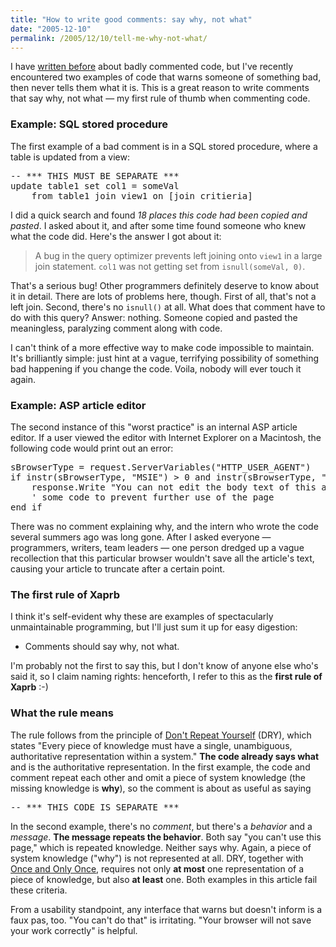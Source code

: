 ```yaml
---
title: "How to write good comments: say why, not what"
date: "2005-12-10"
permalink: /2005/12/10/tell-me-why-not-what/
---
```

I have [written before][1] about badly commented code, but I've recently encountered two examples of code that warns someone of something bad, then never tells them what it is. This is a great reason to write comments that say why, not what &#8212; my first rule of thumb when commenting code.

### Example: SQL stored procedure

The first example of a bad comment is in a SQL stored procedure, where a table is updated from a view:

<pre>-- *** THIS MUST BE SEPARATE ***
update table1 set col1 = someVal
    from table1 join view1 on [join critieria]</pre>

I did a quick search and found *18 places this code had been copied and pasted*. I asked about it, and after some time found someone who knew what the code did. Here's the answer I got about it:

> A bug in the query optimizer prevents left joining onto `view1` in a large join statement. `col1` was not getting set from `isnull(someVal, 0)`.

That's a serious bug! Other programmers definitely deserve to know about it in detail. There are lots of problems here, though. First of all, that's not a left join. Second, there's no `isnull()` at all. What does that comment have to do with this query? Answer: nothing. Someone copied and pasted the meaningless, paralyzing comment along with code.

I can't think of a more effective way to make code impossible to maintain. It's brilliantly simple: just hint at a vague, terrifying possibility of something bad happening if you change the code. Voila, nobody will ever touch it again.

### Example: ASP article editor

The second instance of this "worst practice" is an internal ASP article editor. If a user viewed the editor with Internet Explorer on a Macintosh, the following code would print out an error:

<pre>sBrowserType = request.ServerVariables("HTTP_USER_AGENT")
if instr(sBrowserType, "MSIE") &gt; 0 and instr(sBrowserType, "Mac") &gt; 0 then
    response.Write "You can not edit the body text of this article with Mac IE - please use a different browser"
    ' some code to prevent further use of the page
end if</pre>

There was no comment explaining why, and the intern who wrote the code several summers ago was long gone. After I asked everyone &#8212; programmers, writers, team leaders &#8212; one person dredged up a vague recollection that this particular browser wouldn't save all the article's text, causing your article to truncate after a certain point.

### The first rule of Xaprb

I think it's self-evident why these are examples of spectacularly unmaintainable programming, but I'll just sum it up for easy digestion:

*   Comments should say why, not what.

I'm probably not the first to say this, but I don't know of anyone else who's said it, so I claim naming rights: henceforth, I refer to this as the **first rule of Xaprb** :-)

### What the rule means

The rule follows from the principle of [Don't Repeat Yourself][2] (DRY), which states "Every piece of knowledge must have a single, unambiguous, authoritative representation within a system." **The code already says what** and is the authoritative representation. In the first example, the code and comment repeat each other and omit a piece of system knowledge (the missing knowledge is **why**), so the comment is about as useful as saying

<pre>-- *** THIS CODE IS SEPARATE ***</pre>

In the second example, there's no *comment*, but there's a *behavior* and a *message*. **The message repeats the behavior**. Both say "you can't use this page," which is repeated knowledge. Neither says why. Again, a piece of system knowledge ("why") is not represented at all. DRY, together with [Once and Only Once][3], requires not only **at most** one representation of a piece of knowledge, but also **at least** one. Both examples in this article fail these criteria.

From a usability standpoint, any interface that warns but doesn't inform is a faux pas, too. "You can't do that" is irritating. "Your browser will not save your work correctly" is helpful.

 [1]: /blog/2005/09/28/a-comment-on-comments/
 [2]: http://c2.com/cgi/wiki?DontRepeatYourself
 [3]: http://c2.com/cgi/wiki?OnceAndOnlyOnce

